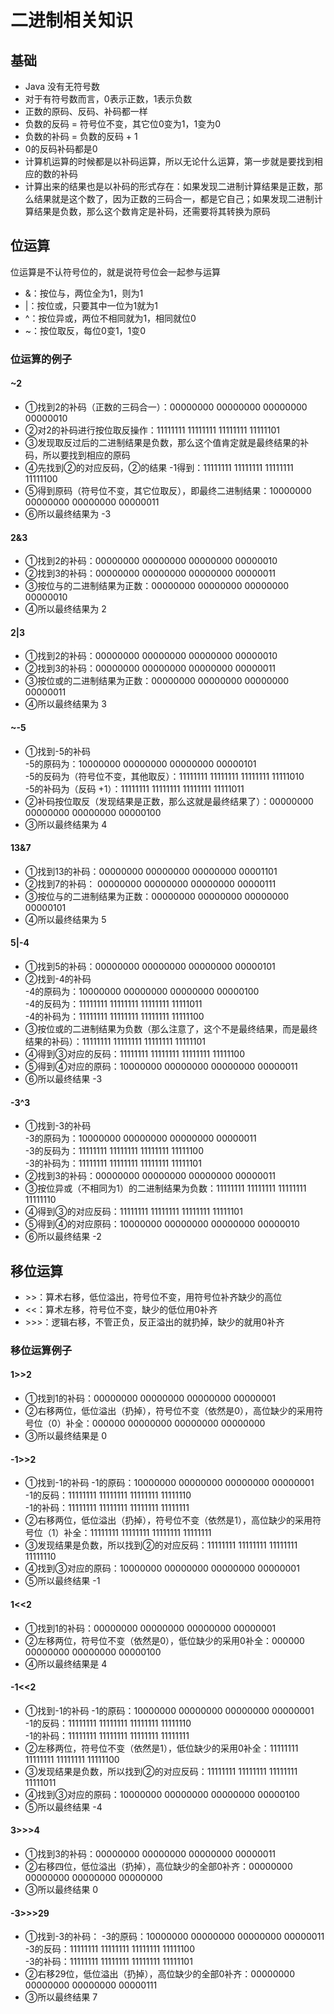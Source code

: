 # 二进制相关知识

## 基础

- Java 没有无符号数
- 对于有符号数而言，0表示正数，1表示负数
- 正数的原码、反码、补码都一样
- 负数的反码 = 符号位不变，其它位0变为1，1变为0
- 负数的补码 = 负数的反码 + 1
- 0的反码补码都是0
- 计算机运算的时候都是以补码运算，所以无论什么运算，第一步就是要找到相应的数的补码
- 计算出来的结果也是以补码的形式存在：如果发现二进制计算结果是正数，那么结果就是这个数了，因为正数的三码合一，都是它自己；如果发现二进制计算结果是负数，那么这个数肯定是补码，还需要将其转换为原码

## 位运算

位运算是不认符号位的，就是说符号位会一起参与运算  
- &：按位与，两位全为1，则为1
- |：按位或，只要其中一位为1就为1
- ^：按位异或，两位不相同就为1，相同就位0
- ~：按位取反，每位0变1，1变0

### 位运算的例子

#### ~2

- ①找到2的补码（正数的三码合一）：00000000 00000000 00000000 00000010
- ②对2的补码进行按位取反操作：11111111 11111111 11111111 11111101
- ③发现取反过后的二进制结果是负数，那么这个值肯定就是最终结果的补码，所以要找到相应的原码
- ④先找到②的对应反码，②的结果 -1得到：11111111 11111111 11111111 11111100
- ⑤得到原码（符号位不变，其它位取反），即最终二进制结果：10000000 00000000 00000000 00000011
- ⑥所以最终结果为 -3

#### 2&3

- ①找到2的补码：00000000 00000000 00000000 00000010
- ②找到3的补码：00000000 00000000 00000000 00000011
- ③按位与的二进制结果为正数：00000000 00000000 00000000 00000010
- ④所以最终结果为 2

#### 2|3

- ①找到2的补码：00000000 00000000 00000000 00000010
- ②找到3的补码：00000000 00000000 00000000 00000011
- ③按位或的二进制结果为正数：00000000 00000000 00000000 00000011
- ④所以最终结果为 3

#### ~-5

- ①找到-5的补码  
    -5的原码为：10000000 00000000 00000000 00000101  
    -5的反码为（符号位不变，其他取反）：11111111 11111111 11111111 11111010  
    -5的补码为（反码 +1）：11111111 11111111 11111111 11111011  
- ②补码按位取反（发现结果是正数，那么这就是最终结果了）：00000000 00000000 00000000 00000100
- ③所以最终结果为 4

#### 13&7

- ①找到13的补码：00000000 00000000 00000000 00001101
- ②找到7的补码： 00000000 00000000 00000000 00000111
- ③按位与的二进制结果为正数：00000000 00000000 00000000 00000101
- ④所以最终结果为 5

#### 5|-4

- ①找到5的补码：00000000 00000000 00000000 00000101
- ②找到-4的补码  
    -4的原码为：10000000 00000000 00000000 00000100  
    -4的反码为：11111111 11111111 11111111 11111011  
    -4的补码为：11111111 11111111 11111111 11111100
- ③按位或的二进制结果为负数（那么注意了，这个不是最终结果，而是最终结果的补码）：11111111 11111111 11111111 11111101
- ④得到③对应的反码：11111111 11111111 11111111 11111100
- ⑤得到④对应的原码：10000000 00000000 00000000 00000011
- ⑥所以最终结果 -3

#### -3^3

- ①找到-3的补码  
    -3的原码为：10000000 00000000 00000000 00000011  
    -3的反码为：11111111 11111111 11111111 11111100  
    -3的补码为：11111111 11111111 11111111 11111101
- ②找到3的补码：00000000 00000000 00000000 00000011
- ③按位异或（不相同为1）的二进制结果为负数：11111111 11111111 11111111 11111110
- ④得到③的对应反码：11111111 11111111 11111111 11111101
- ⑤得到④的对应原码：10000000 00000000 00000000 00000010
- ⑥所以最终结果 -2

## 移位运算

- \>>：算术右移，低位溢出，符号位不变，用符号位补齐缺少的高位
- \<<：算术左移，符号位不变，缺少的低位用0补齐
- \>>>：逻辑右移，不管正负，反正溢出的就扔掉，缺少的就用0补齐

### 移位运算例子

#### 1>>2

- ①找到1的补码：00000000 00000000 00000000 00000001  
- ②右移两位，低位溢出（扔掉），符号位不变（依然是0），高位缺少的采用符号位（0）补全：000000 00000000 00000000 00000000
- ③所以最终结果是 0

#### -1>>2

- ①找到-1的补码
    -1的原码：10000000 00000000 00000000 00000001  
    -1的反码：11111111 11111111 11111111 11111110  
    -1的补码：11111111 11111111 11111111 11111111  
- ②右移两位，低位溢出（扔掉），符号位不变（依然是1），高位缺少的采用符号位（1）补全：11111111 11111111 11111111 11111111
- ③发现结果是负数，所以找到②的对应反码：11111111 11111111 11111111 11111110
- ④找到③对应的原码：10000000 00000000 00000000 00000001
- ⑤所以最终结果 -1

#### 1<<2

- ①找到1的补码：00000000 00000000 00000000 00000001  
- ②左移两位，符号位不变（依然是0），低位缺少的采用0补全：000000 00000000 00000000 00000100
- ④所以最终结果是 4

#### -1<<2

- ①找到-1的补码
    -1的原码：10000000 00000000 00000000 00000001  
    -1的反码：11111111 11111111 11111111 11111110  
    -1的补码：11111111 11111111 11111111 11111111  
- ②左移两位，符号位不变（依然是1），低位缺少的采用0补全：11111111 11111111 11111111 11111100
- ③发现结果是负数，所以找到②的对应反码：11111111 11111111 11111111 11111011
- ④找到③对应的原码：10000000 00000000 00000000 00000100
- ⑤所以最终结果 -4

#### 3>>>4

- ①找到3的补码：00000000 00000000 00000000 00000011
- ②右移四位，低位溢出（扔掉），高位缺少的全部0补齐：00000000 00000000 00000000 00000000
- ③所以最终结果 0

#### -3>>>29

- ①找到-3的补码：
    -3的原码：10000000 00000000 00000000 00000011  
    -3的反码：11111111 11111111 11111111 11111100  
    -3的补码：11111111 11111111 11111111 11111101
- ②右移29位，低位溢出（扔掉），高位缺少的全部0补齐：00000000 00000000 00000000 00000111
- ③所以最终结果 7